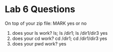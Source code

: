 # Lab 6 Questions

On top of your zip file: MARK yes or no
1. does your ls work?  ls; ls /dir1; ls /dir1/dir3
      yes
2. does your cd work?  cd /dir1; cd /dir1/dir3
      yes
3. does your pwd work?
      yes

